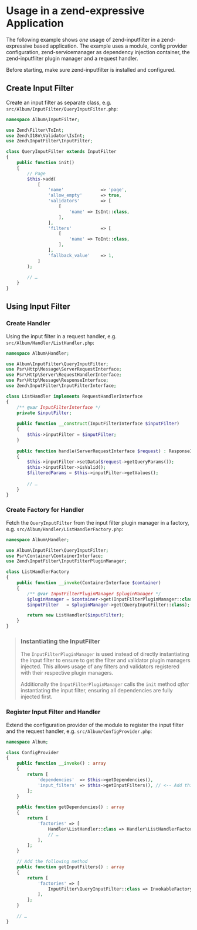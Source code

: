 # Usage in a zend-expressive Application

The following example shows _one_ usage of zend-inputfilter in a zend-expressive
based application. The example uses a module, config provider configuration,
zend-servicemanager as dependency injection container, the zend-inputfilter
plugin manager and a request handler.

Before starting, make sure zend-inputfilter is installed and configured.

## Create Input Filter

Create an input filter as separate class, e.g.
`src/Album/InputFilter/QueryInputFilter.php`:

```php
namespace Album\InputFilter;

use Zend\Filter\ToInt;
use Zend\I18n\Validator\IsInt;
use Zend\InputFilter\InputFilter;

class QueryInputFilter extends InputFilter
{
    public function init()
    {
        // Page
        $this->add(
            [
                'name'              => 'page',
                'allow_empty'       => true,
                'validators'        => [
                    [
                        'name' => IsInt::class,                        
                    ],                    
                ],
                'filters'           => [
                    [
                        'name' => ToInt::class,
                    ],
                ],
                'fallback_value'    => 1,
            ]
        );
    
        // …
    }
}
```

## Using Input Filter

### Create Handler

Using the input filter in a request handler, e.g.
`src/Album/Handler/ListHandler.php`:

```php
namespace Album\Handler;

use Album\InputFilter\QueryInputFilter;
use Psr\Http\Message\ServerRequestInterface;
use Psr\Http\Server\RequestHandlerInterface;
use Psr\Http\Message\ResponseInterface;
use Zend\InputFilter\InputFilterInterface;

class ListHandler implements RequestHandlerInterface
{
    /** @var InputFilterInterface */
    private $inputFilter;
    
    public function __construct(InputFilterInterface $inputFilter)
    {
        $this->inputFilter = $inputFilter;        
    }
    
    public function handle(ServerRequestInterface $request) : ResponseInterface
    {
        $this->inputFilter->setData($request->getQueryParams());
        $this->inputFilter->isValid();
        $filteredParams = $this->inputFilter->getValues();
        
        // …
    }
}
```

### Create Factory for Handler

Fetch the `QueryInputFilter` from the input filter plugin manager in a factory,
e.g. `src/Album/Handler/ListHandlerFactory.php`:

```php
namespace Album\Handler;

use Album\InputFilter\QueryInputFilter;
use Psr\Container\ContainerInterface;
use Zend\InputFilter\InputFilterPluginManager;

class ListHandlerFactory
{
    public function __invoke(ContainerInterface $container)
    {
        /** @var InputFilterPluginManager $pluginManager */
        $pluginManager = $container->get(InputFilterPluginManager::class);
        $inputFilter   = $pluginManager->get(QueryInputFilter::class);

        return new ListHandler($inputFilter);
    }
}
```

> ### Instantiating the InputFilter
>
> The `InputFilterPluginManager` is used instead of directly instantiating the
> input filter to ensure to get the filter and validator plugin managers
> injected. This allows usage of any filters and validators registered with
> their respective plugin managers.
>
> Additionally the `InputFilterPluginManager` calls the `init` method _after_
> instantiating the input filter, ensuring all dependencies are fully injected
> first.

### Register Input Filter and Handler

Extend the configuration provider of the module to register the input filter and
the request handler, e.g. `src/Album/ConfigProvider.php`:

```php
namespace Album;

class ConfigProvider
{
    public function __invoke() : array
    {
        return [
            'dependencies'  => $this->getDependencies(),
            'input_filters' => $this->getInputFilters(), // <-- Add this line
        ];
    }
    
    public function getDependencies() : array
    {
        return [
            'factories' => [
                Handler\ListHandler::class => Handler\ListHandlerFactory::class, // <-- Add this line
                // …
            ],
        ];
    }

    // Add the following method
    public function getInputFilters() : array
    {
        return [
            'factories' => [
                InputFilter\QueryInputFilter::class => InvokableFactory::class,
            ],
        ];
    }
    
    // …
}
```
